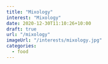 ```yaml
---
title: "Mixology"
interest: "Mixology"
date: 2020-12-30T11:10:26+10:00
draft: true
url: "/mixology"
imageUrl: "/interests/mixology.jpg"
categories:
  - food
---
```

